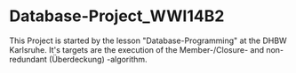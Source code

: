 # Database-Project_WWI14B2

This Project is started by the lesson "Database-Programming" at the DHBW Karlsruhe.
It's targets are the execution of the Member-/Closure- and non-redundant (Überdeckung) -algorithm.
